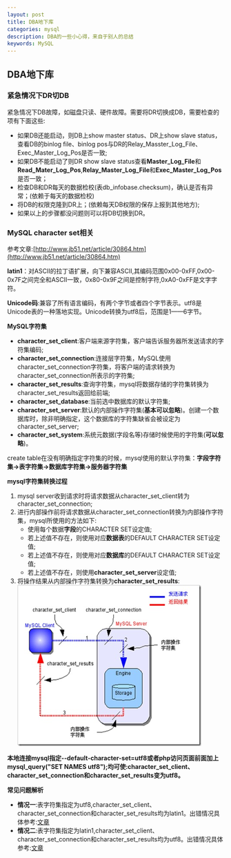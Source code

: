 ```yaml
---
layout: post
title: DBA地下库
categories: mysql
description: DBA的一些小心得，来自于别人的总结
keywords: MySQL
---
```

## DBA地下库

### 紧急情况下DR切DB
紧急情况下DB故障，如磁盘只读、硬件故障。需要将DR切换成DB，需要检查的项有下面这些:
- 如果DB还能启动，则DB上show master status、DR上show slave status，查看DB的binlog file、binlog pos与DR的Relay\_Masster\_Log\_File、Exec\_Master\_Log\_Pos是否一致;
- 如果DB不能启动了则DR show slave status查看**Master\_Log\_File**和**Read\_Mater\_Log\_Pos**,**Relay\_Master\_Log\_File**和**Exec\_Master\_Log\_Pos**是否一致；
- 检查DB和DR每天的数据检校(表db\_infobase.checksum)，确认是否有异常；(依赖于每天的数据检校)
- 将DB的权限克隆到DR上；(依赖每天DB权限的保存上报到其他地方);
- 如果以上的步骤都没问题则可以将DB切换到DR。

### MySQL character set相关
参考文章:[http://www.jb51.net/article/30864.htm](http://www.jb51.net/article/30864.htm)

**latin1**：对ASCII的拉丁语扩展，向下兼容ASCII,其编码范围0x00-0xFF,0x00-0x7F之间完全和ASCII一致，0x80-0x9F之间是控制字符,0xA0-0xFF是文字字符。

**Unicode码**:兼容了所有语言编码，有两个字节或者四个字节表示。utf8是Unicode表的一种落地实现。Unicode转换为utf8后，范围是1——6字节。

**MySQL字符集**

- **character\_set\_client**:客户端来源字符集，客户端告诉服务器所发送请求的字符集编码;
- **character\_set\_connection**:连接层字符集，MySQL使用character\_set\_connection字符集，将客户端的请求转换为character\_set\_connection所表示的字符集;
- **character\_set\_results**:查询字符集，mysql将数据存储的字符集转换为character\_set\_results返回给前端;
- **character\_set\_database**:当前选中数据库的默认字符集;
- **character\_set\_server**:默认的内部操作字符集(**基本可以忽略**)。创建一个数据库时，除非明确指定，这个数据库的字符集缺省会被设定为character\_set\_server;
- **character\_set\_system**:系统元数据(字段名等)存储时候使用的字符集(**可以忽略**)。

create table在没有明确指定字符集的时候，mysql使用的默认字符集：**字段字符集->表字符集->数据库字符集->服务器字符集**

**mysql字符集转换过程**

1. mysql server收到请求时将请求数据从character\_set\_client转为character\_set\_connection;
2. 进行内部操作前将请求数据从character\_set\_connection转换为内部操作字符集，mysql所使用的方法如下:
    - 使用每个数据**字段**的CHARACTER SET设定值;
    - 若上述值不存在，则使用对应**数据表**的DEFAULT CHARACTER SET设定值;
    - 若上述值不存在，则使用对应**数据库**的DEFAULT CHARACTER SET设定值;
    - 若上述值不存在，则使用**character\_set\_server**设定值;
3. 将操作结果从内部操作字符集转换为**character\_set\_results**:
![mysql_char_set_chart](/images/posts//mysql/mysql_char_set_chart.jpg)

**本地连接mysql指定--default-character-set=utf8或者php访问页面前面加上mysql_query("SET NAMES utf8");均可使:character\_set\_client、character\_set\_connection和character\_set\_results变为utf8。**

**常见问题解析**

- **情况一**:表字符集指定为utf8,character\_set\_client、character\_set\_connection和character\_set\_results均为latin1。出错情况具体参考:[文章](http://www.jb51.net/article/30864.htm)
- **情况二**:表字符集指定为latin1,character\_set\_client、character\_set\_connection和character\_set\_results均为utf8。出错情况具体参考:[文章](http://www.jb51.net/article/30864.htm)
